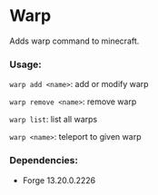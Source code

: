 # Warp
Adds warp command to minecraft.

### Usage:

`warp add <name>`: add or modify warp

`warp remove <name>`: remove warp

`warp list`: list all warps

`warp <name>`: teleport to given warp

### Dependencies:
- Forge 13.20.0.2226
